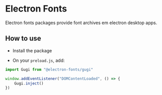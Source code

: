 # Electron Fonts

Electron fonts packages provide font archives em electron desktop apps.

## How to use

* Install the package

* On your `preload.js`, add:

```ts
import Gugi from "@electron-fonts/gugi"

window.addEventListener("DOMContentLoaded", () => {
    Gugi.inject()
})
```